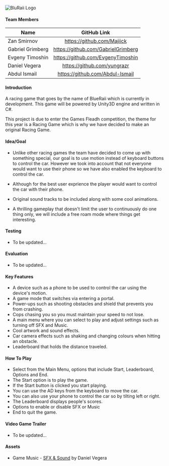 ![BluRaii Logo](https://github.com/Majiick/BluRaii/blob/master/Documentation/MainLogo.png)

#### Team Members
| Name       | GitHub Link      |
| -------------   |:-------------:|
| Zan Smirnov     |https://github.com/Majiick         |
| Gabriel Grimberg|https://github.com/GabrielGrimberg |
| Evgeny Timoshin |https://github.com/EvgenyTimoshin    |
| Daniel Vegera   |https://github.com/yungrazr        |
| Abdul Ismail    |https://github.com/Abdul-Ismail    |
#### Introduction
A racing game that goes by the name of BlueRaii which is currently in development. This game will be powered by Unity3D engine and written in C#.

This project is due to enter the Games Fleadh competition, the theme for this year is a Racing Game which is why we have decided to make an original Racing Game.

#### Idea/Goal
- Unlike other racing games the team have decided to come up with something special, our goal is to use motion instead of keyboard buttons to control the car. However we took into account that not everyone would want to use their phone so we have also enabled the keyboard to control
the car.

- Although for the best user exprience the player would want to control the car with their phone.

- Original sound tracks to be included along with some cool animations.

- A thrilling gameplay that doesn't limit the user to continuously do one thing only, we will include a free roam mode where things
get interesting.

#### Testing
- To be updated...

#### Evaluation
- To be updated...

#### Key Features
- A device such as a phone to be used to control the car using the device's motion.
- A game mode that switches via entering a portal.
- Power-ups such as shooting obstacles and shield that prevents you from crashing.
- Cops chasing you so you must maintain your speed to not lose.
- A main menu where you can select to play and adjust settings such as turning off SFX and Music.
- Cool artwork and sound effects.
- Car camera effects such as shaking and changing colours when hitting an obstacle.
- Leaderboard that holds the distance traveled.

#### How To Play
- Select from the Main Menu, options that include Start, Leaderboard, Options and End.
- The Start option is to play the game.
- If the Start button is clicked you start playing.
- You can use the AD keys from the keyboard to move the car.
- You can also use your phone to control the car so by tilting left or right.
- The Leaderboard displays people's scores.
- Options to enable or disable SFX or Music
- End to quit the game. 

#### Video Game Trailer
- To be updated...

#### Assets
- Game Music - [SFX & Sound](https://soundcloud.com/sport-smen) by Daniel Vegera 
